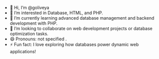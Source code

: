 - 👋 Hi, I’m @goliveya  
- 👀 I’m interested in Database, HTML, and PHP.  
- 🌱 I’m currently learning advanced database management and backend development with PHP.  
- 💞️ I’m looking to collaborate on web development projects or database optimization tasks.  
- 😄 Pronouns: not specified .  
- ⚡ Fun fact: I love exploring how databases power dynamic web applications!  
